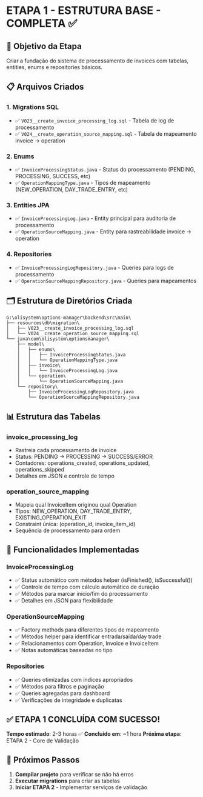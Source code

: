 # ETAPA 1 - ESTRUTURA BASE - COMPLETA ✅

## **🎯 Objetivo da Etapa**
Criar a fundação do sistema de processamento de invoices com tabelas, entities, enums e repositories básicos.

## **📋 Arquivos Criados**

### **1. Migrations SQL**
- ✅ `V023__create_invoice_processing_log.sql` - Tabela de log de processamento
- ✅ `V024__create_operation_source_mapping.sql` - Tabela de mapeamento invoice → operation

### **2. Enums**
- ✅ `InvoiceProcessingStatus.java` - Status do processamento (PENDING, PROCESSING, SUCCESS, etc)
- ✅ `OperationMappingType.java` - Tipos de mapeamento (NEW_OPERATION, DAY_TRADE_ENTRY, etc)

### **3. Entities JPA**
- ✅ `InvoiceProcessingLog.java` - Entity principal para auditoria de processamento
- ✅ `OperationSourceMapping.java` - Entity para rastreabilidade invoice → operation

### **4. Repositories**
- ✅ `InvoiceProcessingLogRepository.java` - Queries para logs de processamento
- ✅ `OperationSourceMappingRepository.java` - Queries para mapeamentos

## **🗂️ Estrutura de Diretórios Criada**

```
G:\olisystem\options-manager\backend\src\main\
├── resources\db\migration\
│   ├── V023__create_invoice_processing_log.sql
│   └── V024__create_operation_source_mapping.sql
└── java\com\olisystem\optionsmanager\
    ├── model\
    │   ├── enums\
    │   │   ├── InvoiceProcessingStatus.java
    │   │   └── OperationMappingType.java
    │   ├── invoice\
    │   │   └── InvoiceProcessingLog.java
    │   └── operation\
    │       └── OperationSourceMapping.java
    └── repository\
        ├── InvoiceProcessingLogRepository.java
        └── OperationSourceMappingRepository.java
```

## **📊 Estrutura das Tabelas**

### **invoice_processing_log**
- Rastreia cada processamento de invoice
- Status: PENDING → PROCESSING → SUCCESS/ERROR
- Contadores: operations_created, operations_updated, operations_skipped
- Detalhes em JSON e controle de tempo

### **operation_source_mapping**
- Mapeia qual InvoiceItem originou qual Operation
- Tipos: NEW_OPERATION, DAY_TRADE_ENTRY, EXISTING_OPERATION_EXIT
- Constraint única: (operation_id, invoice_item_id)
- Sequência de processamento para ordem

## **🔧 Funcionalidades Implementadas**

### **InvoiceProcessingLog**
- ✅ Status automático com métodos helper (isFinished(), isSuccessful())
- ✅ Controle de tempo com cálculo automático de duração
- ✅ Métodos para marcar início/fim do processamento
- ✅ Detalhes em JSON para flexibilidade

### **OperationSourceMapping**
- ✅ Factory methods para diferentes tipos de mapeamento
- ✅ Métodos helper para identificar entrada/saída/day trade
- ✅ Relacionamentos com Operation, Invoice e InvoiceItem
- ✅ Notas automáticas baseadas no tipo

### **Repositories**
- ✅ Queries otimizadas com índices apropriados
- ✅ Métodos para filtros e paginação
- ✅ Queries agregadas para dashboard
- ✅ Verificações de integridade e duplicatas

## **✅ ETAPA 1 CONCLUÍDA COM SUCESSO!**

**Tempo estimado**: 2-3 horas ✅ **Concluído em**: ~1 hora
**Próxima etapa**: ETAPA 2 - Core de Validação

## **🚀 Próximos Passos**
1. **Compilar projeto** para verificar se não há erros
2. **Executar migrations** para criar as tabelas
3. **Iniciar ETAPA 2** - Implementar serviços de validação
